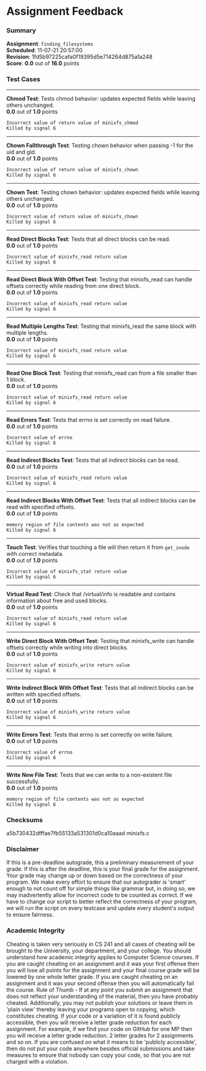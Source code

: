 # Assignment Feedback

### Summary

**Assignment**: `finding_filesystems`  
**Scheduled**: 11-07-21 20:57:00  
**Revision**: 1fd5b97225cafa0f19395d5e714264d875a1a248  
**Score**: **0.0** out of **16.0** points

### Test Cases
---

**Chmod Test**: Tests chmod behavior: updates expected fields while leaving others unchanged.  
**0.0** out of **1.0** points
```
Incorrect value of return value of minixfs_chmod
Killed by signal 6
```
---

**Chown Fallthrough Test**: Testing chown behavior when passing -1 for the uid and gid.  
**0.0** out of **1.0** points
```
Incorrect value of return value of minixfs_chown
Killed by signal 6
```
---

**Chown Test**: Testing chown behavior: updates expected fields while leaving others unchanged.  
**0.0** out of **1.0** points
```
Incorrect value of return value of minixfs_chown
Killed by signal 6
```
---

**Read Direct Blocks Test**: Tests that all direct blocks can be read.  
**0.0** out of **1.0** points
```
Incorrect value of minixfs_read return value
Killed by signal 6
```
---

**Read Direct Block With Offset Test**: Testing that minixfs_read can handle offsets correctly while reading from one direct block.  
**0.0** out of **1.0** points
```
Incorrect value of minixfs_read return value
Killed by signal 6
```
---

**Read Multiple Lengths Test**: Testing that minixfs_read the same block with multiple lengths.  
**0.0** out of **1.0** points
```
Incorrect value of minixfs_read return value
Killed by signal 6
```
---

**Read One Block Test**: Testing that minixfs_read can from a file smaller than 1 block.  
**0.0** out of **1.0** points
```
Incorrect value of minixfs_read return value
Killed by signal 6
```
---

**Read Errors Test**: Tests that errno is set correctly on read failure.  
**0.0** out of **1.0** points
```
Incorrect value of errno
Killed by signal 6
```
---

**Read Indirect Blocks Test**: Tests that all indirect blocks can be read.  
**0.0** out of **1.0** points
```
Incorrect value of minixfs_read return value
Killed by signal 6
```
---

**Read Indirect Blocks With Offset Test**: Tests that all indirect blocks can be read with specified offsets.  
**0.0** out of **1.0** points
```
memory region of file contents was not as expected
Killed by signal 6
```
---

**Touch Test**: Verifies that touching a file will then return it from `get_inode` with correct metadata.  
**0.0** out of **1.0** points
```
Incorrect value of minixfs_stat return value
Killed by signal 6
```
---

**Virtual Read Test**: Check that /virtual/info is readable and contains information about free and used blocks.  
**0.0** out of **1.0** points
```
Incorrect value of minixfs_read return value
Killed by signal 6
```
---

**Write Direct Block With Offset Test**: Testing that minixfs_write can handle offsets correctly while writing into direct blocks.  
**0.0** out of **1.0** points
```
Incorrect value of minixfs_write return value
Killed by signal 6
```
---

**Write Indirect Block With Offset Test**: Tests that all indirect blocks can be written with specified offsets.  
**0.0** out of **1.0** points
```
Incorrect value of minixfs_write return value
Killed by signal 6
```
---

**Write Errors Test**: Tests that errno is set correctly on write failure.  
**0.0** out of **1.0** points
```
Incorrect value of errno
Killed by signal 6
```
---

**Write New File Test**: Tests that we can write to a non-existent file successfully.  
**0.0** out of **1.0** points
```
memory region of file contents was not as expected
Killed by signal 6
```
### Checksums

a5b730432dfffae7fb55133a531301d0ca10aaad minixfs.c


### Disclaimer
If this is a pre-deadline autograde, this a preliminary measurement of your grade.
If this is after the deadline, this is your final grade for the assignment.
Your grade may change up or down based on the correctness of your program.
We make every effort to ensure that our autograder is 'smart' enough to not count off
for simple things like grammar but, in doing so, we may inadvertently allow for
incorrect code to be counted as correct.
If we have to change our script to better reflect the correctness of your program,
we will run the script on every testcase and update every student's output to ensure fairness.



### Academic Integrity
Cheating is taken very seriously in CS 241 and all cases of cheating will be brought to the University, your department, and your college.
You should understand how academic integrity applies to Computer Science courses.
If you are caught cheating on an assignment and it was your first offense then you will lose all points for the assignment and your final course
grade will be lowered by one whole letter grade. If you are caught cheating on an assignment and it was your second offense then you will automatically fail the course.
Rule of Thumb - If at any point you submit an assignment that does not reflect your understanding of the material, then you have probably cheated.
Additionally, you may not publish your solutions or leave them in 'plain view' thereby leaving your programs open to copying, which constitutes cheating.
If your code or a variation of it is found publicly accessible, then you will receive a letter grade reduction for each assignment.
For example, if we find your code on GitHub for one MP then you will receive a letter grade reduction. 2 letter grades for 2 assignments and so on.
If you are confused on what it means to be 'publicly accessible', then do not put your code anywhere besides official submissions and take measures
to ensure that nobody can copy your code, so that you are not charged with a violation.



